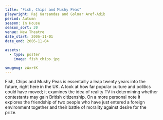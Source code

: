 ```yaml
---
title: "Fish, Chips and Mushy Peas"
playwright: Raj Karsandas and Golnar Aref-Adib
period: Autumn
season: In House
season_sort: 30
venue: New Theatre
date_start: 2006-11-01
date_end: 2006-11-04

assets:
  - type: poster
    image: fish_chips.jpg

smugmug: zWxrtK
---
```


Fish, Chips and Mushy Peas is essentailly a leap twenty years into the future, right here in the UK. A look at how far popular culture and politics could have moved; it examines the idea of reality TV in determining whether contestants may gain British citizenship. On a more personal note it explores the friendship of two people who have just entered a foreign environment together and their battle of morality against desire for the prize.
